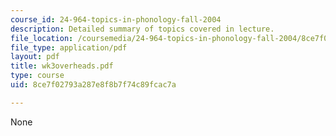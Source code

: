 ```yaml
---
course_id: 24-964-topics-in-phonology-fall-2004
description: Detailed summary of topics covered in lecture.
file_location: /coursemedia/24-964-topics-in-phonology-fall-2004/8ce7f02793a287e8f8b7f74c89fcac7a_wk3overheads.pdf
file_type: application/pdf
layout: pdf
title: wk3overheads.pdf
type: course
uid: 8ce7f02793a287e8f8b7f74c89fcac7a

---
```

None